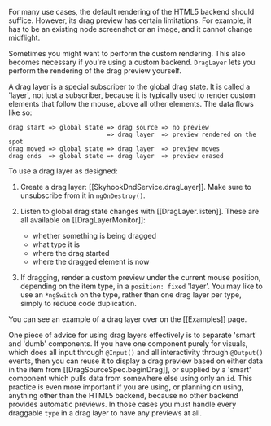 For many use cases, the default rendering of the HTML5 backend should suffice.
However, its drag preview has certain limitations. For example, it has to be an
existing node screenshot or an image, and it cannot change midflight.

Sometimes you might want to perform the custom rendering. This also becomes
necessary if you're using a custom backend. `DragLayer` lets you perform the
rendering of the drag preview yourself.

A drag layer is a special subscriber to the global drag state. It is called
a 'layer', not just a subscriber, because it is typically used to render custom
elements that follow the mouse, above all other elements. The data flows like
so:

```
drag start => global state => drag source => no preview
                           => drag layer  => preview rendered on the spot
drag moved => global state => drag layer  => preview moves
drag ends  => global state => drag layer  => preview erased
```

To use a drag layer as designed:

1. Create a drag layer: [[SkyhookDndService.dragLayer]]. Make sure to unsubscribe from
   it in `ngOnDestroy()`.
2. Listen to global drag state changes with [[DragLayer.listen]]. These are all available on [[DragLayerMonitor]]:

   * whether something is being dragged
   * what type it is
   * where the drag started
   * where the dragged element is now

3. If dragging, render a custom preview under the current mouse position,
   depending on the item type, in a `position: fixed` 'layer'. You may like to
   use an `*ngSwitch` on the type, rather than one drag layer per type, simply
   to reduce code duplication.


You can see an example of a drag layer over on the [[Examples]] page.

One piece of advice for using drag layers effectively is to separate 'smart' and
'dumb' components. If you have one component purely for visuals, which does all
input through `@Input()` and all interactivity through `@Output()` events, then
you can reuse it to display a drag preview based on either data in the item from
[[DragSourceSpec.beginDrag]], or supplied by a 'smart' component which pulls
data from somewhere else using only an `id`.
This practice is even more
important if you are using, or planning on using, anything other than the HTML5
backend, because no other backend provides automatic previews. In those cases
you must handle every draggable `type` in a drag layer to have any previews at
all.

